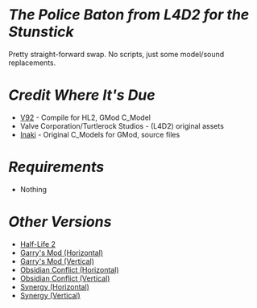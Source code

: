 **_The Police Baton from L4D2 for the Stunstick_**
==================================================

  
Pretty straight-forward swap. No scripts, just some model/sound replacements.  
  

**_Credit Where It's Due_**
===========================

*   [V92](https://steamcommunity.com/id/JesseVanover/) - Compile for HL2, GMod C\_Model
*   Valve Corporation/Turtlerock Studios - (L4D2) original assets
*   [Inaki](https://steamcommunity.com/id/inakistuff/) - Original C\_Models for GMod, source files

  

**_Requirements_**
==================

*   Nothing

  

**_Other Versions_**
====================

*   [Half-Life 2](https://gamebanana.com/mods/182772)
*   [Garry's Mod (Horizontal)](https://steamcommunity.com/sharedfiles/filedetails/?id=3363754660)
*   [Garry's Mod (Vertical)](https://steamcommunity.com/sharedfiles/filedetails/?id=2290842631)
*   [Obsidian Conflict (Horizontal)](https://steamcommunity.com/sharedfiles/filedetails/?id=3363755293)
*   [Obsidian Conflict (Vertical)](https://steamcommunity.com/sharedfiles/filedetails/?id=2779780975)
*   [Synergy (Horizontal)](https://steamcommunity.com/sharedfiles/filedetails/?id=3363754958)
*   [Synergy (Vertical)](https://steamcommunity.com/sharedfiles/filedetails/?id=2290841800)
